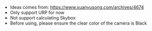 * Ideas comes from: https://www.xuanyusong.com/archives/4674
* Only support URP for now
* Not support calculating Skybox
* Before using, please ensure the clear color of the camera is Black


